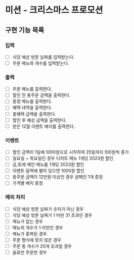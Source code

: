# 미션 - 크리스마스 프로모션

## 구현 기능 목록

### 입력
  - [ ] 식당 예상 방문 날짜를 입력받는다.
  - [ ] 주문 메뉴와 개수를 입력받는다.
  
### 출력
  - [ ] 주문 메뉴를 출력한다.
  - [ ] 할인 전 총주문 금액을 출력한다.
  - [ ] 증정 메뉴를 출력한다.
  - [ ] 혜택 내역을 출력한다.
  - [ ] 총혜택 금액을 출력한다.
  - [ ] 할인 후 예상 금액을 출력한다.
  - [ ] 받은 12월 이벤트 배지를 출력한다.

### 이벤트
  - [ ] 할인 금액이 1일에 1000원으로 시작하여 25일까지 100원씩 증가
  - [ ] 일요일 ~ 목요일인 경우 디저트 메뉴 1개당 2023원 할인
  - [ ] 금,토에 메인 메뉴를 1개당 2023원 할인
  - [ ] 이벤트 달력에 별이 있으면 1000원 할인
  - [ ] 총주문 금액이 12만원 이상인 경우 샴페인 1개 증정
  - [ ] 가격별 배지 증정
  
### 예외 처리
  - [ ] 식당 예상 방문 날짜가 숫자가 아닌 경우
  - [ ] 식당 예상 방문 날짜가 1 미만 31 초과인 경우
  - [ ] 메뉴가 없는 경우
  - [ ] 메뉴의 개수가 1 미만인 경우
  - [ ] 메뉴가 중복된 경우
  - [ ] 주문 형식에 맞지 않은 경우
  - [ ] 주문 총 개수가 20개 초과일 경우
  - [ ] 음료만 주문한 경우
